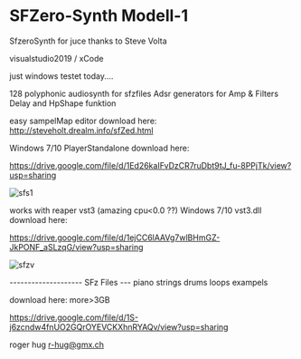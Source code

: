 # SFZero-Synth Modell-1
SfzeroSynth for juce thanks to Steve Volta

visualstudio2019 / xCode

just windows testet today....



128 polyphonic audiosynth for sfzfiles 
Adsr generators for Amp & Filters Delay and HpShape funktion


easy sampelMap editor download here:
http://steveholt.drealm.info/sfZed.html

Windows 7/10 PlayerStandalone download here:

https://drive.google.com/file/d/1Ed26kaIFvDzCR7ruDbt9tJ_fu-8PPjTk/view?usp=sharing


![sfs1](https://user-images.githubusercontent.com/13609732/162962853-f7f2a639-a1a6-4a5f-9a79-05b9c454a000.PNG)


works with reaper vst3 (amazing cpu<0.0 ??)
Windows 7/10  vst3.dll download here:

https://drive.google.com/file/d/1ejCC6lAAVg7wlBHmGZ-JkPONF_aSLzqG/view?usp=sharing

![sfzv](https://user-images.githubusercontent.com/13609732/162964267-4f0a440c-ea9e-4e4d-a01a-2c04f817acf6.PNG)





-------------------- SFz Files --- piano strings drums loops exampels 

download here: more>3GB

https://drive.google.com/file/d/1S-j6zcndw4fnUO2GQrOYEVCKXhnRYAQv/view?usp=sharing






roger hug
r-hug@gmx.ch
